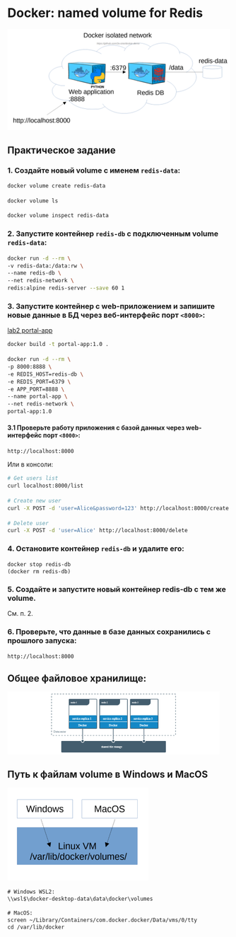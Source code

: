 # Docker: named volume for Redis

<img src="named-volume.png" alt="named volume" width="1024"/>


## Практическое задание

### 1. Создайте новый volume с именем `redis-data`:

```bash
docker volume create redis-data

docker volume ls

docker volume inspect redis-data
```

### 2. Запустите контейнер `redis-db` с подключенным volume `redis-data`:

```bash
docker run -d --rm \
-v redis-data:/data:rw \
--name redis-db \
--net redis-network \
redis:alpine redis-server --save 60 1
```

### 3. Запустите контейнер с web-приложением и запишите новые данные в БД через веб-интерфейс порт `<8000>`:

[lab2 portal-app](https://github.com/2a-stra/docker-demo/tree/main/lab2)

```bash
docker build -t portal-app:1.0 .

docker run -d --rm \
-p 8000:8888 \
-e REDIS_HOST=redis-db \
-e REDIS_PORT=6379 \
-e APP_PORT=8888 \
--name portal-app \
--net redis-network \
portal-app:1.0
```

#### 3.1 Проверьте работу приложения с базой данных через web-интерфейс порт `<8000>`:

`http://localhost:8000`

Или в консоли:

```bash
# Get users list
curl localhost:8000/list

# Create new user
curl -X POST -d 'user=Alice&password=123' http://localhost:8000/create

# Delete user
curl -X POST -d 'user=Alice' http://localhost:8000/delete
```


### 4. Остановите контейнер `redis-db` и удалите его:

```
docker stop redis-db
(docker rm redis-db)
```

### 5. Создайте и запустите новый контейнер redis-db c тем же volume.

См. п. 2.

### 6. Проверьте, что данные в базе данных сохранились с прошлого запуска:

`http://localhost:8000`


## Общее файловое хранилище:

<img src="shared-file-storage.png" alt="shared-file-storage" width="480"/>

## Путь к файлам volume в Windows и MacOS 

<img src="linux-path.png" alt="linux-path" width="320"/>

```
# Windows WSL2:
\\wsl$\docker-desktop-data\data\docker\volumes

# MacOS:
screen ~/Library/Containers/com.docker.docker/Data/vms/0/tty
cd /var/lib/docker
```